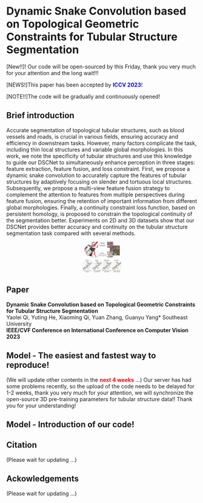# Dynamic Snake Convolution based on Topological Geometric Constraints for Tubular Structure Segmentation

[New!!]! Our code will be open-sourced by this Friday, thank you very much for your attention and the long wait!!!

[NEWS!]This paper has been accepted by **<font color="blue">ICCV 2023</font>**!

[NOTE!!]The code will be gradually and continuously opened!

## Brief introduction  
Accurate segmentation of topological tubular structures, such as blood vessels and roads, is crucial in various fields, ensuring accuracy and efficiency in downstream tasks. However, many factors complicate the task, including thin local structures and variable global morphologies. In this work, we note the specificity of tubular structures and use this knowledge to guide our DSCNet to simultaneously enhance perception in three stages: feature extraction, feature fusion, and loss constraint. First, we propose a dynamic snake convolution to accurately capture the features of tubular structures by adaptively focusing on slender and tortuous local structures. Subsequently, we propose a multi-view feature fusion strategy to complement the attention to features from multiple perspectives during feature fusion, ensuring the retention of important information from different global morphologies. Finally, a continuity constraint loss function, based on persistent homology, is proposed to constrain the topological continuity of the segmentation better. Experiments on 2D and 3D datasets show that our DSCNet provides better accuracy and continuity on the tubular structure segmentation task compared with several methods.

<div align="center"><img src="Fig/intro.png" alt="results" style="zoom:10%;" /></div>

## Paper
**Dynamic Snake Convolution based on Topological Geometric Constraints for Tubular Structure Segmentation**  
Yaolei Qi, Yuting He, Xiaoming Qi, Yuan Zhang, Guanyu Yang*
Southeast University  
**IEEE/CVF Conference on International Conference on Computer Vision 2023**

## Model - The easiest and fastest way to reproduce!
(We will update other contents in the **<font color="red">next 4 weeks</font>** ...)
Our server has had some problems recently, so the upload of the code needs to be delayed for 1-2 weeks, thank you very much for your attention, we will synchronize the open-source 3D pre-training parameters for tubular structure data!! Thank you for your understanding!

## Model - Introduction of our code!


## Citation
(Please wait for updating ...)

## Ackowledgements
(Please wait for updating ...)
